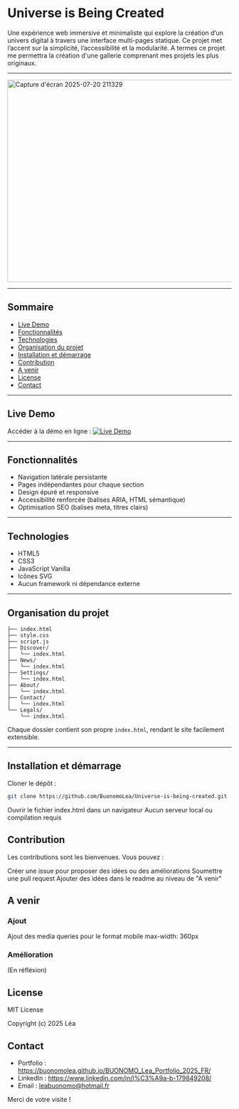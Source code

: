# Universe is Being Created

Une expérience web immersive et minimaliste qui explore la création d’un univers digital à travers une interface multi-pages statique.
Ce projet met l’accent sur la simplicité, l’accessibilité et la modularité.
A termes ce projet me permettra la création d'une gallerie comprenant mes projets les plus originaux.

---

<img width="947" height="455" alt="Capture d'écran 2025-07-20 211329" src="https://github.com/user-attachments/assets/3559bcbe-407e-466f-a67b-dc666d492996" />

---

## Sommaire

- [Live Demo](#live-demo)
- [Fonctionnalités](#fonctionnalités)
- [Technologies](#technologies)
- [Organisation du projet](#organisation-du-projet)
- [Installation et démarrage](#installation-et-démarrage)
- [Contribution](#contribution)
- [A venir](#a-venir)
- [License](#license)
- [Contact](#contact)

---

## Live Demo

Accéder à la démo en ligne : 
 [![Live Demo](https://img.shields.io/badge/Live_Demo-Open-2E0EF1)](https://buonomolea.github.io/Universe-is-being-created/)

---

## Fonctionnalités

- Navigation latérale persistante
- Pages indépendantes pour chaque section
- Design épuré et responsive
- Accessibilité renforcée (balises ARIA, HTML sémantique)
- Optimisation SEO (balises meta, titres clairs)

---

## Technologies

- HTML5
- CSS3
- JavaScript Vanilla
- Icônes SVG
- Aucun framework ni dépendance externe

---

## Organisation du projet

```Universe-is-being-created/
├── index.html
├── style.css
├── script.js
├── Discover/
│   └── index.html
├── News/
│   └── index.html
├── Settings/
│   └── index.html
├── About/
│   └── index.html
├── Contact/
│   └── index.html
└── Legals/
    └── index.html
``` 
Chaque dossier contient son propre `index.html`, rendant le site facilement extensible.

---

## Installation et démarrage

 Cloner le dépôt :
   ```bash
   git clone https://github.com/BuonomoLea/Universe-is-being-created.git
   ```

Ouvrir le fichier index.html dans un navigateur
Aucun serveur local ou compilation requis

## Contribution

Les contributions sont les bienvenues. Vous pouvez :

Créer une issue pour proposer des idées ou des améliorations
Soumettre une pull request
Ajouter des idées dans le readme au niveau de "A venir"

## A venir

### Ajout

Ajout des media queries pour le format mobile max-width: 360px

### Amélioration

(En réfléxion)

## License

MIT License

Copyright (c) 2025 Léa


## Contact

- Portfolio : https://buonomolea.github.io/BUONOMO_Lea_Portfolio_2025_FR/  
- LinkedIn :  https://www.linkedin.com/in/l%C3%A9a-b-179849208/
- Email : leabuonomo@hotmail.fr

Merci de votre visite !
